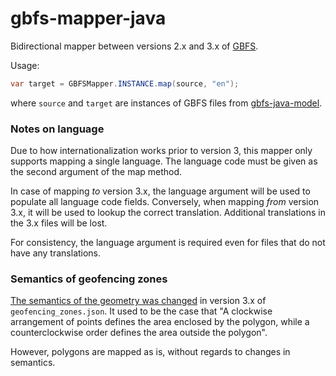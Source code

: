 # gbfs-mapper-java

Bidirectional mapper between versions 2.x and 3.x of [GBFS](https://github.com/MobilityData/gbfs).

Usage:

```java
var target = GBFSMapper.INSTANCE.map(source, "en");
```

where `source` and `target` are instances of GBFS files from
[gbfs-java-model](https://github.com/entur/gbfs-java-model).

### Notes on language
Due to how internationalization works prior to version 3, this mapper only
supports mapping a single language. The language code must be given as the second argument
of the map method.

In case of mapping *to* version 3.x, the language argument will be used to populate all
language code fields. Conversely, when mapping *from* version 3.x, it will be used to lookup
the correct translation. Additional translations in the 3.x files will be lost.

For consistency, the language argument is required even for files that do not have any 
translations.

### Semantics of geofencing zones

[The semantics of the geometry was changed](https://github.com/MobilityData/gbfs/pull/481)
in version 3.x of `geofencing_zones.json`. It used to be the case that
"A clockwise arrangement of points defines the area enclosed by the polygon,
while a counterclockwise order defines the area outside the polygon".

However, polygons are mapped as is, without regards to changes in semantics.
